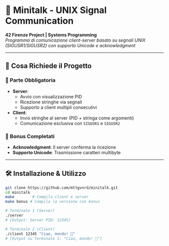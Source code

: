 # 📡 Minitalk - UNIX Signal Communication  

**42 Firenze Project | Systems Programming**  
*Programma di comunicazione client-server basato su segnali UNIX (SIGUSR1/SIGUSR2) con supporto Unicode e acknowledgment*  

---

## 📜 Cosa Richiede il Progetto  

### 🎯 Parte Obbligatoria  
- **Server**:  
  - Avvio con visualizzazione PID  
  - Ricezione stringhe via segnali  
  - Supporto a client multipli consecutivi  
- **Client**:  
  - Invio stringhe al server (PID + stringa come argomenti)  
  - Comunicazione esclusiva con `SIGUSR1` e `SIGUSR2`  

### 🚀 Bonus Completati  
- **Acknowledgment**: Il server conferma la ricezione  
- **Supporto Unicode**: Trasmissione caratteri multibyte  

---

## 🛠️ Installazione & Utilizzo  
```bash
git clone https://github.com/mttgvnrd/minitalk.git
cd minitalk
make        # Compila client e server
make bonus # Compila la versione con bonus

# Terminale 1 (Server)
./server
# [Output: Server PID: 12345]

# Terminale 2 (Client)
./client 12345 "Ciao, mondo! 🚀"
# [Output su Terminale 1: "Ciao, mondo! 🚀"]
